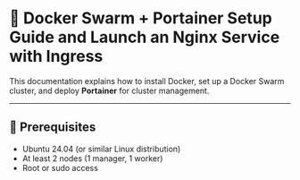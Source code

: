 # 🚀 Docker Swarm + Portainer Setup Guide and Launch an Nginx Service with Ingress

This documentation explains how to install Docker, set up a Docker Swarm cluster, and deploy **Portainer** for cluster management.  

---
## 🚀 Prerequisites
- Ubuntu 24.04 (or similar Linux distribution)
- At least 2 nodes (1 manager, 1 worker)
- Root or sudo access


